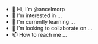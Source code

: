 - 👋 Hi, I’m @ancelmorp
- 👀 I’m interested in ...
- 🌱 I’m currently learning ...
- 💞️ I’m looking to collaborate on ...
- 📫 How to reach me ...

<!---
ancelmorp/ancelmorp is a ✨ special ✨ repository because its `README.md` (this file) appears on your GitHub profile.
You can click the Preview link to take a look at your changes.
--->
